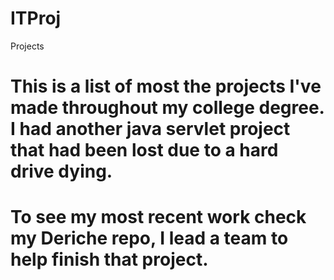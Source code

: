 # ITProj
Projects
# This is a list of most the projects I've made throughout my college degree. I had another java servlet project that had been lost due to a hard drive dying.
# To see my most recent work check my Deriche repo, I lead a team to help finish that project.